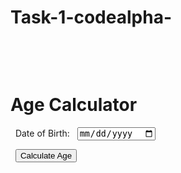 # Task-1-codealpha-
<!DOCTYPE html>
<html lang="en">
<head>
  <meta charset="UTF-8">
  <meta name="viewport" content="width=device-width, initial-scale=1.0">
  <title>Age Calculator</title>
  <style>
    body {
      font-family: Arial, sans-serif;
      text-align: center;
      margin: 50px;
    }

    #result {
      font-size: 18px;
      margin-top: 20px;
    }
  </style>
</head>
<body>

  <h1>Age Calculator</h1>

  <label for="dob">Date of Birth:</label>
  <input type="date" id="dob" required>

  <button onclick="calculateAge()">Calculate Age</button>

  <div id="result"></div>

  <script>
    function calculateAge() {
      // Get the user's input
      var dobInput = document.getElementById("dob").value;

      // Create a Date object from the input
      var dob = new Date(dobInput);

      // Get the current date
      var currentDate = new Date();

      // Calculate the age
      var age = currentDate.getFullYear() - dob.getFullYear();

      // Check if the birthday has occurred this year
      if (
        currentDate.getMonth() < dob.getMonth() ||
        (currentDate.getMonth() === dob.getMonth() && currentDate.getDate() < dob.getDate())
      ) {
        age--;
      }

      // Display the result
      var resultElement = document.getElementById("result");
      resultElement.textContent = "Your age is: " + age + " years";
    }
  </script>

</body>
</html>
